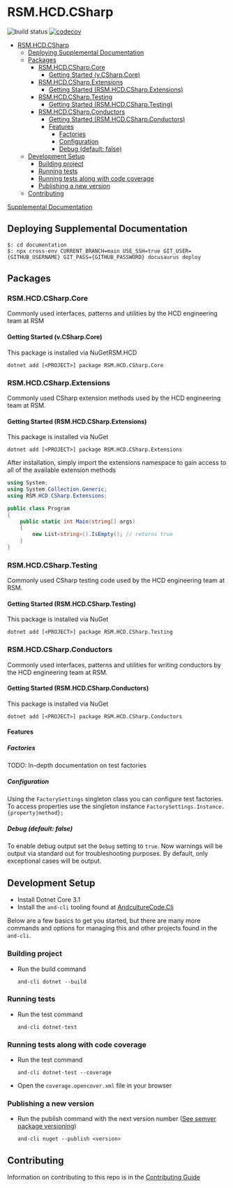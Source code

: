 # RSM.HCD.CSharp

![build status](https://github.com/rsm-hcd/RSM.HCD.CSharp/actions/workflows/build.yaml/badge.svg)
[![codecov](https://codecov.io/gh/rsm-hcd/RSM.HCD.CSharp/branch/main/graph/badge.svg)](https://codecov.io/gh/rsm-hcd/RSM.HCD.CSharp)

<!--ts-->

-   [RSM.HCD.CSharp](#rsmhcdcsharp)
    -   [Deploying Supplemental Documentation](#deploying-supplemental-documentation)
    -   [Packages](#packages)
        -   [RSM.HCD.CSharp.Core](#rsmhcdcsharpcore)
            -   [Getting Started (v.CSharp.Core)](#getting-started-vcsharpcore)
        -   [RSM.HCD.CSharp.Extensions](#rsmhcdcsharpextensions)
            -   [Getting Started (RSM.HCD.CSharp.Extensions)](#getting-started-rsmhcdcsharpextensions)
        -   [RSM.HCD.CSharp.Testing](#rsmhcdcsharptesting)
            -   [Getting Started (RSM.HCD.CSharp.Testing)](#getting-started-rsmhcdcsharptesting)
        -   [RSM.HCD.CSharp.Conductors](#rsmhcdcsharpconductors)
            -   [Getting Started (RSM.HCD.CSharp.Conductors)](#getting-started-rsmhcdcsharpconductors)
            -   [Features](#features)
                -   [Factories](#factories)
                -   [Configuration](#configuration)
                -   [Debug (default: false)](#debug-default-false)
    -   [Development Setup](#development-setup)
        -   [Building project](#building-project)
        -   [Running tests](#running-tests)
        -   [Running tests along with code coverage](#running-tests-along-with-code-coverage)
        -   [Publishing a new version](#publishing-a-new-version)
    -   [Contributing](#contributing)

[Supplemental Documentation](https://rsm-hcd.github.io/RSM.HCD.CSharp)

## Deploying Supplemental Documentation

```shell
$: cd documentation
$: npx cross-env CURRENT_BRANCH=main USE_SSH=true GIT_USER={GITHUB_USERNAME} GIT_PASS={GITHUB_PASSWORD} docusaurus deploy
```

## Packages

### RSM.HCD.CSharp.Core

Commonly used interfaces, patterns and utilities by the HCD engineering team at RSM

#### Getting Started (v.CSharp.Core)

This package is installed via NuGetRSM.HCD

```shell
dotnet add [<PROJECT>] package RSM.HCD.CSharp.Core
```

### RSM.HCD.CSharp.Extensions

Commonly used CSharp extension methods used by the HCD engineering team at RSM.

#### Getting Started (RSM.HCD.CSharp.Extensions)

This package is installed via NuGet

```shell
dotnet add [<PROJECT>] package RSM.HCD.CSharp.Extensions
```

After installation, simply import the extensions namespace to gain access
to all of the available extension methods

```csharp
using System;
using System.Collection.Generic;
using RSM.HCD.CSharp.Extensions;

public class Program
{
    public static int Main(string[] args)
    {
        new List<string>().IsEmpty(); // returns true
    }
}
```

### RSM.HCD.CSharp.Testing

Commonly used CSharp testing code used by the HCD engineering team at RSM.

#### Getting Started (RSM.HCD.CSharp.Testing)

This package is installed via NuGet

```shell
dotnet add [<PROJECT>] package RSM.HCD.CSharp.Testing
```

### RSM.HCD.CSharp.Conductors

Commonly used interfaces, patterns and utilities for writing conductors by the HCD engineering team at RSM.

#### Getting Started (RSM.HCD.CSharp.Conductors)

This package is installed via NuGet

```shell
dotnet add [<PROJECT>] package RSM.HCD.CSharp.Conductors
```

#### Features

##### Factories

TODO: In-depth documentation on test factories

##### Configuration

Using the `FactorySettings` singleton class you can configure test factories. To access properties use the singleton instance `FactorySettings.Instance.{property|method};`

##### Debug (default: false)

To enable debug output set the `Debug` setting to `true`. Now warnings will be output via standard out for troubleshooting purposes. By default, only exceptional cases will be output.

## Development Setup

-   Install Dotnet Core 3.1
-   Install the `and-cli` tooling found at [AndcultureCode.Cli](https://github.com/rsm-hcd/AndcultureCode.Cli)

Below are a few basics to get you started, but there are many more commands and options for managing this and other projects found in the `and-cli`.

### Building project

-   Run the build command

    ```shell
    and-cli dotnet --build
    ```

### Running tests

-   Run the test command

    ```shell
    and-cli dotnet-test
    ```

### Running tests along with code coverage

-   Run the test command

    ```shell
    and-cli dotnet-test --coverage
    ```

-   Open the `coverage.opencover.xml` file in your browser

### Publishing a new version

-   Run the publish command with the next version number ([See semver package versioning](https://docs.microsoft.com/en-us/nuget/concepts/package-versioning))

    ```shell
    and-cli nuget --publish <version>
    ```

## Contributing

Information on contributing to this repo is in the [Contributing Guide](CONTRIBUTING.md)
